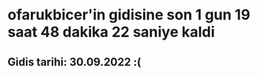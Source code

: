 # ofarukbicer'in gidisine son 1 gun 19 saat 48 dakika 22 saniye kaldi

## Gidis tarihi: 30.09.2022 :(